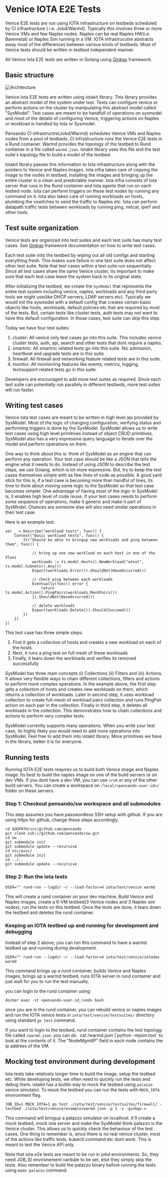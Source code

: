 # Venice IOTA E2E Tests

Venice E2E tests are run using IOTA infrastructure on testbeds scheduled by CI infrastructure ( i.e. Jobd/Warmd). Typically this involves three or more Venice VMs and few Naples nodes. Naples can be real Naples HW(i.e. Baremetal) or Naples Sim running in a VM. IOTA infrastrucutre abstracts away most of the differences between various kinds of testbeds. Most of Venice tests should be written in testbed independent manner.

All Venice Iota E2E tests are written in Golang using [Ginkgo](http://onsi.github.io/ginkgo/) framework.

## Basic structure

![Architecture](./venice-iota-e2e.jpeg "Architecture")

Venice Iota E2E tests are written using iotakit library. This library provides an abstract model of the system under test. Tests can configure venice or perform actions on the cluster by manipulating this abstract model called "SysModel". Test cases are meant to be handfull of operations on sysmodel and most of the details of configuring Venice, triggering actions on Naples or workload is handled by Iota or Sysmodel.

Pensando CI infrastructre(Jobd/Warmd) schedules Venice VMs and Naples nodes from a pool of testbeds. CI infrastructure runs the Venice E2E tests in a Rund container. Warmd provides the topology of the testbed to Rund container in a file called `warmd.json`. Iotakit library uses this file and the test suite's topology file to build a model of the testbed. 

Iotakit library passes this information to Iota infrastructure along with the pointers to Venice and Naples images. Iota infra takes care of copying the image to the nodes in testbed, installing the images and bringing up the entire cluster in a clean and predictable manner. Iota infra consists of Iota server that runs in the Rund container and Iota agents that run on each tesbed node. Iota can perform triggers on these test nodes by running any command on it. Iota also takes care of running workloads on hosts, plumbing the vswitches to send the traffic to Naples etc. Iota can perform datapath traffic tests between workloads by running ping, netcat, iperf and other tools.

## Test suite organization

Venice tests are organized into test suites and each test suite has many test cases. See [Ginkgo](http://onsi.github.io/ginkgo/) framework documentation on how to write test cases. 

Each test suite inits the testbed by wiping out all old configs and starting everything fresh. This makes sure failure in one test suite does not affect other test suite. Note that test cases within a test suite run sequentially. Since all test cases share the same Venice cluster, its important to make sure that each test case leave the system back in its original state. 

After initializing the testbed, we create the `SysModel` that represents the entire test system including venice, naples, workloads and any third party tools we might use(like DHCP servers, LDAP servers etc). Typically we would init the sysmodel with a default config that creates certain basic objects like hosts, workloads, default policies etc that are required by most of the tests. But, certain tests like cluster tests, auth tests may not want to have this default configuration. In those cases, test suite can skip this step.

Today we have four test suites:
1. cluster: All venice only test cases go into this suite. This includes venice cluster tests, auth, api, search and other tests that dont require a naples.
2. smartnic: All smartnic related tests go into this suite. Nic admission, heartbeat and upgrade tests are in this suite
3. firewall: All firewall and networking feature related tests are in this suite. 
4. monitor: All monitoriing features like events, metrics, logging, techsupport related tests go in this suite.

Developers are encouraged to add more test suites as required. Since each test suite can potentially run parallely in different testbeds, more test suites will run faster.

## Writing test cases

Venice Iota test cases are meant to be written in high level api provided by SysModel. Most of the logic of changing configuration, verifying status and performing triggers is done by the SysModel. SysModel allows us to write test cases using high level primitives instead of object CRUD primitives. SysModel also has a very expressive query language to iterate over the model and perform operations on them.  

One way to think about this is: think of SysModel as an engine that can perform any operation. Your test case should be like a JSON that tells the engine what it needs to do. Instead of using JSON to describe the test steps, we use Golang, which is lot more expressive. But, try to keep the test cases themselves simple with as few lines of code as possible. A good yard stick for this is, if a test case is becoming more than handful of lines, its time to think about moving some logic to the SysModel so that test case becomes simpler. One advantage of having most of the logic in SysModel is, it enables high level of code reuse. If your test cases needs to perform some sequence of operations, make it generic and make it part of SysModel. Chances are someone else will also need similar operations in their test case.

Here is an example test:

```
var _ = Describe("workload tests", func() {
	Context("Basic workload tests", func() {
		It("Should be able to bringup new workloads and ping between them", func() {

			// bring up one new workload on each host in one of the Vlans
			workloads := ts.model.Hosts().NewWorkload("wtest", ts.model.Subnets().Any())
			Expect(workloads.Error()).ShouldNot(HaveOccurred())

			// check ping between each workloads
			Eventually(func() error {
				return ts.model.Action().PingPairs(workloads.MeshPairs())
			}).ShouldNot(HaveOccurred())

			// delete workloads
			Expect(workloads.Delete()).Should(Succeed())
		})
	})
})
```

This test case has three simple steps.

1. First it gets a collection of hosts and creates a new workload on each of the hosts
2. Next, it runs a ping test on full mesh of these workloads
3. Finally, it tears down the workloads and verifies its removed successfully

SysModel has three main concepts (i) Collections (ii) Filters and (iii) Actions. It allows very flexible ways to chain different collections, filters and actions to perform more complex operations. In the example above, the first step gets a collection of hosts and creates new workloads on them, which returns a collection of workloads. Later in second step, it uses workload collection to create full-mesh of workload pairs collection and runs PingPair action on each pair in the collection. Finally in third step, it deletes all workloads in the collection. This demonstrates how to chain collections and actions to perform very complex tests.

SysModel currently supports many operations. When you write your test case, its highly likely you would need to add more operations into SysModel. Feel free to add them into iotakit library. More primitives we have in the library, better it is for everyone.

## Running tests

Running IOTA E2E tests requires us to build both Venice image and Naples image. Its best to build the naples image on one of the build servers or on dev VMs. If you dont have a dev VM, you can use `srv6` or any of the other build servers. You can create a workspace on `/local/<pensando-user-id>/` folder on these servers.

### Step 1: Checkout pensando/sw workspace and all submodules

This step assumes you have passwordless SSH setup with github. If you are using https for github, change these steps accordingly.

```
cd $GOPATH/src/github.com/pensando
git clone ssh://github.com/pensando/sw.git
cd sw
git submodule init
git submodule update --recursive
cd nic/asic/
git submodule init
cd ../..
git submodule update --recursive
```

### Step 2: Run the iota tests

```
USER="" rund-run --logdir ~/ --load-factor=4 iota/test/venice warmd
```

This will create a rund container on your dev machine, Build Venice and Naples images, create a 6-VM testbed(3 Venice nodes and 3 Naples sim nodes), run the tests on this testbed. Once the tests are done, it tears down the testbed and deletes the rund container.

### Keeping an IOTA testbed up and running for development and debugging

Instead of step 2 above, you can run this command to have a warmd testbed up and running during development.

```
USER="" rund-run --logdir ~/ --load-factor=4 iota/test/venice/iotadev warmd
```

This command brings up a rund container, builds Venice and Naples images, brings up a warmd testbed, runs IOTA server in rund container and just wait for you to run the test manually.

you can login to the rund container using:

```
docker exec -it <pensando-user-id_rund> bash
```

once you are in the rund container, you can rebuild venice or naples images and run the IOTA venice tests in `iota/test/venice/testsuites/` directory using standard `go test` command. 

If you want to login to the testbed, rund container contains the test topology file called `/warmd.json`. you can do `
`cat /warmd.json | python -mjson.tool` to look at the contents of it. The "NodeMgmtIP" field in each node contains the ip address of the VM. 


## Mocking test environment during development

Iota tests take relatively longer time to build the image, setup the testbed etc. While developing tests, we often need to quickly run the tests and debug them. iotakit has a builtin way to mock the testbed using `palazzo` venice simulator.  To mock the testbed you can run the tests with `MOCK_IOTA` environment flag.

```
JOB_ID=1 MOCK_IOTA=1 go test ./iota/test/venice/testsuites/firewall/ -testbed ./iota/test/venice/example/warmd.json -p 1 -v -ginkgo.v
```

This command will bringup a palazzo simulator on localhost. It'll create a mock testbed, mock iota server and make the SysModel think palazzo is the Venice cluster. This allows us to quickly check the behaviour of the test cases. One thing to remember is, since there is no real venice cluster, most of the actions like traffic tests, kubectl command etc dont work. This is meant to test the Venice API only. 

Note that iota e2e tests are meant to be run in jobd environments. So, they need JOB_ID environement varibale to be set, else they simply skip the tests. Also remember to build the palazzo binary before running the tests using `make palazzo` command.